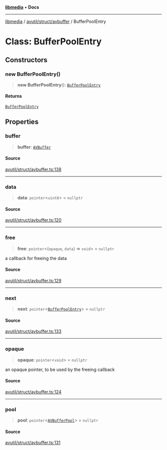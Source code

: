 [**libmedia**](../../../../README.md) • **Docs**

***

[libmedia](../../../../README.md) / [avutil/struct/avbuffer](../README.md) / BufferPoolEntry

# Class: BufferPoolEntry

## Constructors

### new BufferPoolEntry()

> **new BufferPoolEntry**(): [`BufferPoolEntry`](BufferPoolEntry.md)

#### Returns

[`BufferPoolEntry`](BufferPoolEntry.md)

## Properties

### buffer

> **buffer**: [`AVBuffer`](AVBuffer.md)

#### Source

[avutil/struct/avbuffer.ts:138](https://github.com/zhaohappy/libmedia/blob/b4bb608d2b1c00d036d73fc8d222b1a97be53694/src/avutil/struct/avbuffer.ts#L138)

***

### data

> **data**: `pointer`\<`uint8`\> = `nullptr`

#### Source

[avutil/struct/avbuffer.ts:120](https://github.com/zhaohappy/libmedia/blob/b4bb608d2b1c00d036d73fc8d222b1a97be53694/src/avutil/struct/avbuffer.ts#L120)

***

### free

> **free**: `pointer`\<(`opaque`, `data`) => `void`\> = `nullptr`

a callback for freeing the data

#### Source

[avutil/struct/avbuffer.ts:129](https://github.com/zhaohappy/libmedia/blob/b4bb608d2b1c00d036d73fc8d222b1a97be53694/src/avutil/struct/avbuffer.ts#L129)

***

### next

> **next**: `pointer`\<[`BufferPoolEntry`](BufferPoolEntry.md)\> = `nullptr`

#### Source

[avutil/struct/avbuffer.ts:133](https://github.com/zhaohappy/libmedia/blob/b4bb608d2b1c00d036d73fc8d222b1a97be53694/src/avutil/struct/avbuffer.ts#L133)

***

### opaque

> **opaque**: `pointer`\<`void`\> = `nullptr`

an opaque pointer, to be used by the freeing callback

#### Source

[avutil/struct/avbuffer.ts:124](https://github.com/zhaohappy/libmedia/blob/b4bb608d2b1c00d036d73fc8d222b1a97be53694/src/avutil/struct/avbuffer.ts#L124)

***

### pool

> **pool**: `pointer`\<[`AVBufferPool`](AVBufferPool.md)\> = `nullptr`

#### Source

[avutil/struct/avbuffer.ts:131](https://github.com/zhaohappy/libmedia/blob/b4bb608d2b1c00d036d73fc8d222b1a97be53694/src/avutil/struct/avbuffer.ts#L131)
